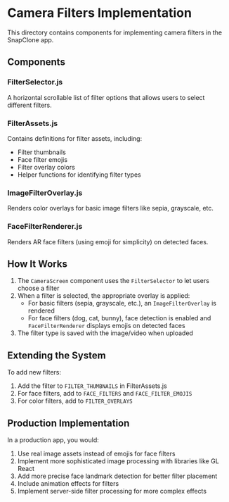 # Camera Filters Implementation

This directory contains components for implementing camera filters in the SnapClone app.

## Components

### FilterSelector.js
A horizontal scrollable list of filter options that allows users to select different filters.

### FilterAssets.js
Contains definitions for filter assets, including:
- Filter thumbnails
- Face filter emojis
- Filter overlay colors
- Helper functions for identifying filter types

### ImageFilterOverlay.js
Renders color overlays for basic image filters like sepia, grayscale, etc.

### FaceFilterRenderer.js
Renders AR face filters (using emoji for simplicity) on detected faces.

## How It Works

1. The `CameraScreen` component uses the `FilterSelector` to let users choose a filter
2. When a filter is selected, the appropriate overlay is applied:
   - For basic filters (sepia, grayscale, etc.), an `ImageFilterOverlay` is rendered
   - For face filters (dog, cat, bunny), face detection is enabled and `FaceFilterRenderer` displays emojis on detected faces
3. The filter type is saved with the image/video when uploaded

## Extending the System

To add new filters:
1. Add the filter to `FILTER_THUMBNAILS` in FilterAssets.js
2. For face filters, add to `FACE_FILTERS` and `FACE_FILTER_EMOJIS`
3. For color filters, add to `FILTER_OVERLAYS`

## Production Implementation

In a production app, you would:
1. Use real image assets instead of emojis for face filters
2. Implement more sophisticated image processing with libraries like GL React
3. Add more precise face landmark detection for better filter placement
4. Include animation effects for filters
5. Implement server-side filter processing for more complex effects 
